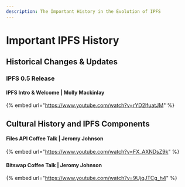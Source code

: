 ```yaml
---
description: The Important History in the Evolution of IPFS
---
```


# Important IPFS History

## Historical Changes & Updates

<!-- Give a bit of context, 1 or 2 paragraphs -->

### IPFS 0.5 Release
<!-- Paragraph about content routing improvements -->

#### IPFS Intro & Welcome | Molly Mackinlay

<!-- Summary -->

{% embed url="https://www.youtube.com/watch?v=rYD2lfuatJM" %}

<!-- Important Points -->

## Cultural History and IPFS Components

#### Files API Coffee Talk | Jeromy Johnson

<!-- Add Summary -->

{% embed url="https://www.youtube.com/watch?v=FX_AXNDsZ9k" %}

<!-- Important Points -->

#### Bitswap Coffee Talk | Jeromy Johnson

<!-- Summary -->

{% embed url="https://www.youtube.com/watch?v=9UjqJTCg_h4" %}

<!-- Important Points -->

